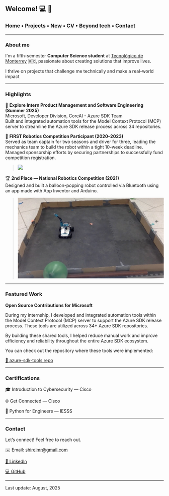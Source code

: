 ## Welcome! 💻 🎀

###  Home • [Projects](/projects) • [New](/news) • [CV](/brief_cv) • [Beyond tech](/research) • [Contact](/contact) 
---

### About me

I'm a fifth-semester **Computer Science student** at <a href="https://tec.mx/es" target="_blank">Tecnológico de Monterrey</a> 🇲🇽, passionate about creating solutions that improve lives. 

I thrive on projects that challenge me technically and make a real-world impact

--- 

### Highlights

💼 **Explore Intern Product Management and Software Engineering (Summer 2025)**<br>
Microsoft, Developer Division, CoreAI - Azure SDK Team <br>
Built and integrated automation tools for the Model Context Protocol (MCP) server to streamline the Azure SDK release process across 34 repositories.

🚀 **FIRST Robotics Competition Participant (2020–2023)**<br>
Served as team captain for two seasons and driver for three, leading the mechanics team to build the robot within a tight 10-week deadline. Managed sponsorship efforts by securing partnerships to successfully fund competition registration.

> ![ ](/files/first.JPG)

🏆 **2nd Place — National Robotics Competition (2021)**<br>
Designed and built a balloon-popping robot controlled via Bluetooth using an app made with App Inventor and Arduino.

> ![ ](/files/poopingrobot.png)

--- 

### Featured Work

**Open Source Contributions for Microsoft**

During my internship, I developed and integrated automation tools within the Model Context Protocol (MCP) server to support the Azure SDK release process. These tools are utilized across 34+ Azure SDK repositories.

By building these shared tools, I helped reduce manual work and improve efficiency and reliability throughout the entire Azure SDK ecosystem.

You can check out the repository where these tools were implemented:

<a href= "https://github.com/Azure/azure-sdk-tools" target="_blank">🔗 azure-sdk-tools repo</a>

--- 

### Certifications

🎓 Introduction to Cybersecurity — Cisco

🌐 Get Connected — Cisco

🐍 Python for Engineers — IESSS


--- 

### Contact

Let’s connect! Feel free to reach out.

✉️ Email:
shirelmr@gmail.com

<a href= "https://www.linkedin.com/in/shirelmr/" target="_blank">🔗 LinkedIn</a>

<a href= "https://github.com/shirelmr" target="_blank">💻 GitHub</a>

--- 

Last update: August, 2025
